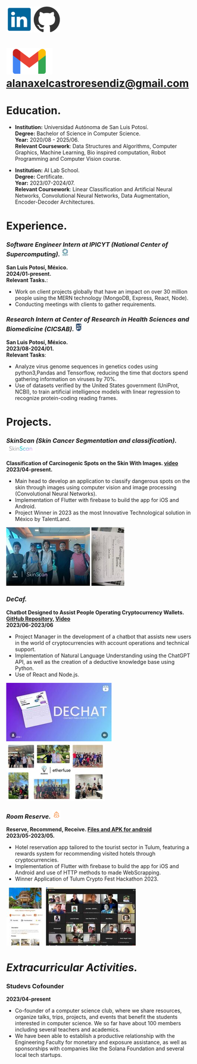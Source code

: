 ### [![LinkedIn](/assets/img/Li.png)](https://www.linkedin.com/in/alan-axel-castro-resendiz-888b08235/) [![GitHub](/assets/img/Git.png)](https://github.com/alancasre133) 
# [![Gmail](/assets/img/gnail.png)](alanaxelcastroresendiz@gmail.com) alanaxelcastroresendiz@gmail.com
# Education.
- **Institution:** Universidad Autónoma de San Luis Potosí.  
 **Degree:** Bachelor of Science in Computer Science.  
  **Year:** 2020/08 - 2025/06.  
  **Relevant Coursework**: Data Structures and Algorithms, Computer Graphics, Machine Learning, 
Bio inspired computation, Robot Programming and Computer Vision course.
 
- **Institution:** AI Lab School.  
  **Degree:** Certificate.   
  **Year:** 2023/07-2024/07.  
  **Relevant Coursework**: Linear Classification and Artificial Neural Networks, Convolutional 
Neural Networks, Data Augmentation, Encoder-Decoder Architectures.
  
# Experience.

### ***Software Engineer Intern at IPICYT (National Center of Supercomputing).***  ![IPICYT](/assets/img/IPICYTMIN.jpg)
  **San Luis Potosí, México.**  
  **2024/01-present.**  
  **Relevant Tasks.**:
  - Work on client projects globally that have an impact on over 30 million people using the MERN 
technology (MongoDB, Express, React, Node).
  - Conducting meetings with clients to gather requirements.

### ***Research Intern at Center of Research in Health Sciences and Biomedicine (CICSAB).***  ![CICSAB](/assets/img/CICSABM.png)
  **San Luis Potosí, México.**  
  **2023/08-2024/01.**  
  **Relevant Tasks**:
  - Analyze virus genome sequences in genetics codes using python3,Pandas and Tensorflow, 
reducing the time that doctors spend gathering information on viruses by 70%.
  - Use of datasets verified by the United States government (UniProt, NCBI), to train artificial 
intelligence models with linear regression to recognize protein-coding reading frames.

# Projects.

### ***SkinScan (Skin Cancer Segmentation and classification).*** ![SkinSkan](/assets/img/SkinSkan.png)  
  **Classification of Carcinogenic Spots on the Skin With Images. [video](https://www.youtube.com/watch?v=epS8nxu0Hcw&t=28s)**   
  **2023/04-present.**  
  - Main head to develop an application to classify dangerous spots on the skin through images 
using computer vision and image processing (Convolutional Neural Networks).
  - Implementation of Flutter with firebase to build the app for iOS and Android.
  - Project Winner in 2023 as the most Innovative Technological solution in México by TalentLand.

![SkinSkanLobby](/assets/img/MOMENTMMM.jpg) ![TALENTLAND](/assets/img/REWARDD.jpg)

### ***DeCaf.***
  **Chatbot Designed to Assist People Operating Cryptocurrency Wallets. [GitHub Repository,](https://github.com/alancasre133/Etherfuse) [Video](https://www.youtube.com/watch?v=VtULL8Cx6FU)**  
  **2023/06-2023/06**  
  - Project Manager in the development of a chatbot that assists new users in the 
  world of cryptocurrencies with account operations and technical support.  
  - Implementation of Natural Language Understanding using the ChatGPT API, as well as the 
    creation of a deductive knowledge base using Python.  
  - Use of React and Node.js.

![Decaf](/assets/img/DecafM.jpg) ![TALENTLAND](/assets/img/DecafMM.jpg)

### ***Room Reserve.*** ![SkinSkan](/assets/img/RReserve.png)  
  **Reserve, Recommend, Receive. [Files and APK for android](https://drive.google.com/drive/folders/1n6acXsUD5JTbjom0oisLw-J49Skz67Ve?usp=share_link)**   
  **2023/05-2023/05.**  
  - Hotel reservation app tailored to the tourist sector in Tulum, featuring a rewards system for recommending visited hotels through cryptocurrencies.
  - Implementation of Flutter with firebase to build the app for iOS and Android and use of HTTP methods to made WebScrapping.
  - Winner Application of Tulum Crypto Fest Hackathon 2023. 

![TulumCrypto](/assets/img/HotelM.jpg) ![Reward](/assets/img/TulumCryptoM.jpg)

# ***Extracurricular Activities.***
### **Studevs Cofounder**
  **2023/04-present**
  - Co-founder of a computer science club, where we share resources, organize talks, trips, projects, and events that benefit the 
students interested in computer science. We so far have about 100 members including several teachers and academics.
  - We have been able to establish a productive relationship with the Engineering Faculty for monetary and exposure assistance, 
as well as sponsorships with companies like the Solana Foundation and several local tech startups.


